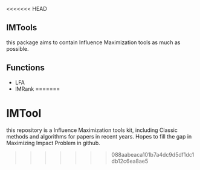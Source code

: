 <<<<<<< HEAD
## IMTools
this package aims to contain Influence Maximization tools as much as possible.

## Functions
- LFA
- IMRank
=======
# IMTool
this repository is a Influence Maximization tools kit, including Classic methods and algorithms for papers in recent years. Hopes to fill the gap in Maximizing Impact Problem in github. 
>>>>>>> 088aabeaca101b7a4dc9d5df1dc1db12c6ea8ae5
